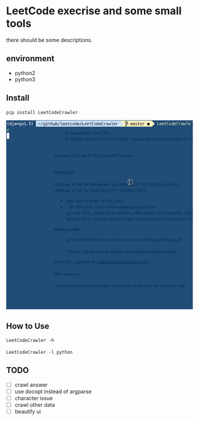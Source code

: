 # LeetCode execrise and some small tools

there should be some descriptions.

## environment
* python2
* python3

## Install
```shell
pip install LeetCodeCrawler
```
![example1](images/leetcode_example.gif)

## How to Use
```shell
LeetCodeCrawler -h

LeetCodeCrawler -l python
```


## TODO
- [ ] crawl answer
- [ ] use docopt instead of argparse
- [ ] character issue
- [ ] crawl other data
- [ ] beautify  ui
